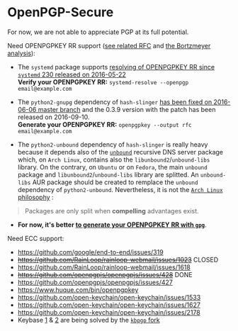 # OpenPGP-Secure

For now, we are not able to appreciate PGP at its full potential.

Need OPENPGPKEY RR support ([see related RFC](https://tools.ietf.org/html/rfc7929) and [the Bortzmeyer analysis](http://www.bortzmeyer.org/7929.html)):
 - The `systemd` package supports [resolving of OPENPGPKEY RR since `systemd` 230 released on 2016-05-22](https://github.com/systemd/systemd/pull/2589)  
   **Verify your OPENPGPKEY RR:** `systemd-resolve --openpgp email@example.com`

 - The `python2-gnupg` dependency of `hash-slinger` [has been fixed on 2016-06-06 master branch](https://bitbucket.org/vinay.sajip/python-gnupg/issues/32/add-gpg-21-compability) and the 0.3.9 version with the patch has been released on 2016-09-10.  
   **Generate your OPENPGPKEY RR:** `openpgpkey --output rfc email@example.com`  

 - The `python2-unbound` dependency of `hash-slinger` is really heavy because it depends also of the [`unbound`](https://www.archlinux.org/packages/community/x86_64/unbound/) recursive DNS server package which, on `Arch Linux`, contains also the `libunbound2`/`unbound-libs` library. On the contrary, on `Ubuntu` or on `Fedora`, the main `unbound` package and `libunbound2`/`unbound-libs` library are splitted. An `unbound-libs` AUR package should be created to remplace the `unbound` dependency of `python2-unbound`. Nevertheless, it is not the [`Arch Linux` philosophy](https://wiki.archlinux.org/index.php/Arch_Linux#Simplicity) :
 > Packages are only split when **compelling** advantages exist.
 
 - **For now, it's better [to generate your OPENPGPKEY RR with `gpg`](https://tools.ietf.org/html/rfc7929#appendix-A)**.

Need ECC support: 
 - https://github.com/google/end-to-end/issues/319
 - ~~https://github.com/RainLoop/rainloop-webmail/issues/1023~~ CLOSED
 - https://github.com/RainLoop/rainloop-webmail/issues/1618
 - ~~https://github.com/openpgpjs/openpgpjs/issues/428~~ DONE
 - https://github.com/openpgpjs/openpgpjs/issues/427
 - https://www.huque.com/bin/openpgpkey
 - https://github.com/open-keychain/open-keychain/issues/1533
 - https://github.com/open-keychain/open-keychain/issues/1627
 - https://github.com/open-keychain/open-keychain/issues/2178
 - Keybase [1](https://github.com/keybase/keybase-issues/issues/1738) & [2](https://github.com/keybase/keybase-issues/issues/2213) are being solved by the [`kbpgp` fork](https://github.com/zapu/kbpgp/tree/curve25519)
